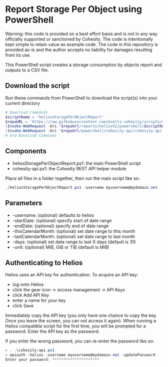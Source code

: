 # Report Storage Per Object using PowerShell

Warning: this code is provided on a best effort basis and is not in any way officially supported or sanctioned by Cohesity. The code is intentionally kept simple to retain value as example code. The code in this repository is provided as-is and the author accepts no liability for damages resulting from its use.

This PowerShell script creates a storage consumption by objects report and outputs to a CSV file.

## Download the script

Run these commands from PowerShell to download the script(s) into your current directory

```powershell
# Download Commands
$scriptName = 'heliosStoragePerObjectReport'
$repoURL = 'https://raw.githubusercontent.com/bseltz-cohesity/scripts/master'
(Invoke-WebRequest -Uri "$repoUrl/reports/heliosV2/powershell/$scriptName/$scriptName.ps1").content | Out-File "$scriptName.ps1"; (Get-Content "$scriptName.ps1") | Set-Content "$scriptName.ps1"
(Invoke-WebRequest -Uri "$repoUrl/powershell/cohesity-api/cohesity-api.ps1").content | Out-File cohesity-api.ps1; (Get-Content cohesity-api.ps1) | Set-Content cohesity-api.ps1
# End Download Commands
```

## Components

* heliosStoragePerObjectReport.ps1: the main PowerShell script
* cohesity-api.ps1: the Cohesity REST API helper module

Place all files in a folder together, then run the main script like so:

```powershell
./heliosStoragePerObjectReport.ps1 -username myusername@mydomain.net
```

## Parameters

* -username: (optional) defaults to helios
* -startDate: (optional) specify start of date range
* -endDate: (optional) specify end of date range
* -thisCalendarMonth: (optional) set date range to this month
* -lastCalendarMonth: (optional) set date range to last month
* -days: (optional) set date range to last X days (default is 31)
* -unit: (optional) MiB, GiB or TiB (default is MiB)

## Authenticating to Helios

Helios uses an API key for authentication. To acquire an API key:

* log onto Helios
* click the gear icon -> access management -> API Keys
* click Add API Key
* enter a name for your key
* click Save

Immediately copy the API key (you only have one chance to copy the key. Once you leave the screen, you can not access it again). When running a Helios compatible script for the first time, you will be prompted for a password. Enter the API key as the password.

If you enter the wrong password, you can re-enter the password like so:

```powershell
> . .\cohesity-api.ps1
> apiauth -helios -username myusername@mydomain.net -updatePassword
Enter your password: *********************
```
